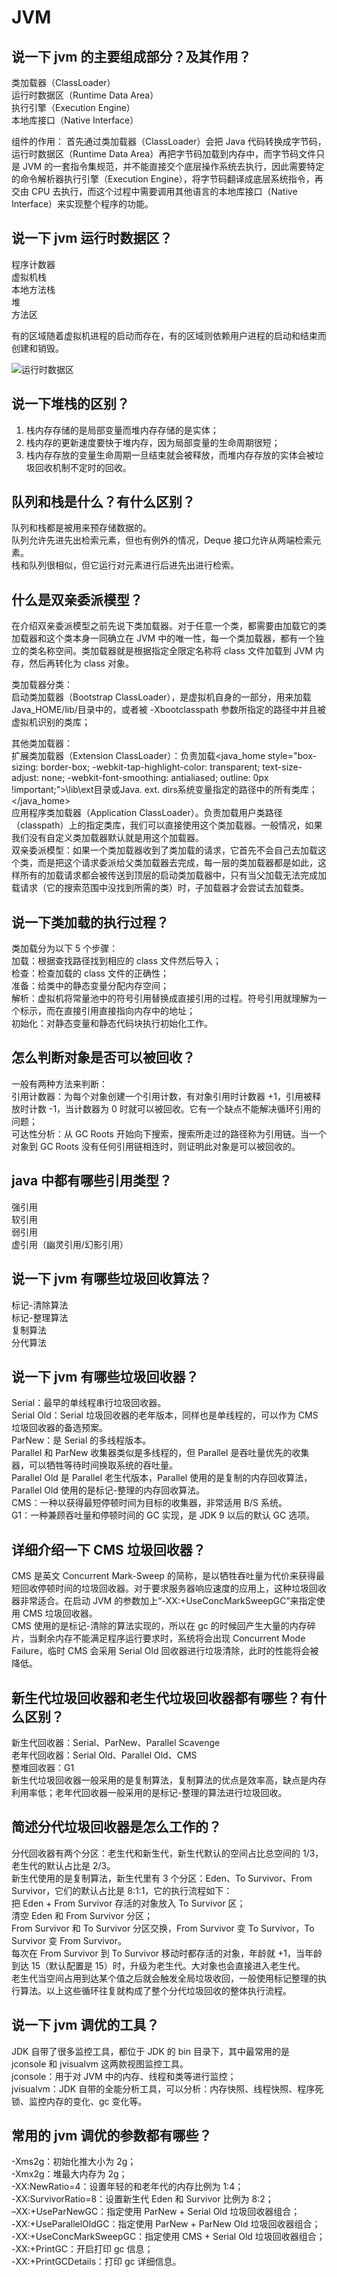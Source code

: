 # JVM

## 说一下 jvm 的主要组成部分？及其作用？

类加载器（ClassLoader）  
运行时数据区（Runtime Data Area）  
执行引擎（Execution Engine）  
本地库接口（Native Interface）

组件的作用： 
首先通过类加载器（ClassLoader）会把 Java 代码转换成字节码，运行时数据区（Runtime Data Area）再把字节码加载到内存中，而字节码文件只是 JVM 的一套指令集规范，并不能直接交个底层操作系统去执行，因此需要特定的命令解析器执行引擎（Execution Engine），将字节码翻译成底层系统指令，再交由 CPU 去执行，而这个过程中需要调用其他语言的本地库接口（Native Interface）来实现整个程序的功能。

## 说一下 jvm 运行时数据区？

程序计数器  
虚拟机栈  
本地方法栈  
堆  
方法区

有的区域随着虚拟机进程的启动而存在，有的区域则依赖用户进程的启动和结束而创建和销毁。

![运行时数据区][运行时数据区]


## 说一下堆栈的区别？

1. 栈内存存储的是局部变量而堆内存存储的是实体；
2. 栈内存的更新速度要快于堆内存，因为局部变量的生命周期很短；
3. 栈内存存放的变量生命周期一旦结束就会被释放，而堆内存存放的实体会被垃圾回收机制不定时的回收。

## 队列和栈是什么？有什么区别？

队列和栈都是被用来预存储数据的。  
队列允许先进先出检索元素，但也有例外的情况，Deque 接口允许从两端检索元素。  
栈和队列很相似，但它运行对元素进行后进先出进行检索。

## 什么是双亲委派模型？

在介绍双亲委派模型之前先说下类加载器。对于任意一个类，都需要由加载它的类加载器和这个类本身一同确立在 JVM 中的唯一性，每一个类加载器，都有一个独立的类名称空间。类加载器就是根据指定全限定名称将 class 文件加载到 JVM 内存，然后再转化为 class 对象。

类加载器分类：  
启动类加载器（Bootstrap ClassLoader），是虚拟机自身的一部分，用来加载Java_HOME/lib/目录中的，或者被 -Xbootclasspath 参数所指定的路径中并且被虚拟机识别的类库； 

其他类加载器：  
扩展类加载器（Extension ClassLoader）：负责加载\<java_home style="box-sizing: border-box; -webkit-tap-highlight-color: transparent; text-size-adjust: none; -webkit-font-smoothing: antialiased; outline: 0px !important;">\lib\ext目录或Java. ext. dirs系统变量指定的路径中的所有类库；\</java_home>  
应用程序类加载器（Application ClassLoader）。负责加载用户类路径（classpath）上的指定类库，我们可以直接使用这个类加载器。一般情况，如果我们没有自定义类加载器默认就是用这个加载器。  
双亲委派模型：如果一个类加载器收到了类加载的请求，它首先不会自己去加载这个类，而是把这个请求委派给父类加载器去完成，每一层的类加载器都是如此，这样所有的加载请求都会被传送到顶层的启动类加载器中，只有当父加载无法完成加载请求（它的搜索范围中没找到所需的类）时，子加载器才会尝试去加载类。

## 说一下类加载的执行过程？

类加载分为以下 5 个步骤：  
加载：根据查找路径找到相应的 class 文件然后导入；  
检查：检查加载的 class 文件的正确性；  
准备：给类中的静态变量分配内存空间；  
解析：虚拟机将常量池中的符号引用替换成直接引用的过程。符号引用就理解为一个标示，而在直接引用直接指向内存中的地址；  
初始化：对静态变量和静态代码块执行初始化工作。

## 怎么判断对象是否可以被回收？

一般有两种方法来判断：  
引用计数器：为每个对象创建一个引用计数，有对象引用时计数器 +1，引用被释放时计数 -1，当计数器为 0 时就可以被回收。它有一个缺点不能解决循环引用的问题；  
可达性分析：从 GC Roots 开始向下搜索，搜索所走过的路径称为引用链。当一个对象到 GC Roots 没有任何引用链相连时，则证明此对象是可以被回收的。

## java 中都有哪些引用类型？

强引用  
软引用  
弱引用  
虚引用（幽灵引用/幻影引用）

## 说一下 jvm 有哪些垃圾回收算法？

标记-清除算法  
标记-整理算法  
复制算法  
分代算法

## 说一下 jvm 有哪些垃圾回收器？

Serial：最早的单线程串行垃圾回收器。  
Serial Old：Serial 垃圾回收器的老年版本，同样也是单线程的，可以作为 CMS 垃圾回收器的备选预案。  
ParNew：是 Serial 的多线程版本。  
Parallel 和 ParNew 收集器类似是多线程的，但 Parallel 是吞吐量优先的收集器，可以牺牲等待时间换取系统的吞吐量。  
Parallel Old 是 Parallel 老生代版本，Parallel 使用的是复制的内存回收算法，Parallel Old 使用的是标记-整理的内存回收算法。  
CMS：一种以获得最短停顿时间为目标的收集器，非常适用 B/S 系统。  
G1：一种兼顾吞吐量和停顿时间的 GC 实现，是 JDK 9 以后的默认 GC 选项。

## 详细介绍一下 CMS 垃圾回收器？

CMS 是英文 Concurrent Mark-Sweep 的简称，是以牺牲吞吐量为代价来获得最短回收停顿时间的垃圾回收器。对于要求服务器响应速度的应用上，这种垃圾回收器非常适合。在启动 JVM 的参数加上“-XX:+UseConcMarkSweepGC”来指定使用 CMS 垃圾回收器。  
CMS 使用的是标记-清除的算法实现的，所以在 gc 的时候回产生大量的内存碎片，当剩余内存不能满足程序运行要求时，系统将会出现 Concurrent Mode Failure，临时 CMS 会采用 Serial Old 回收器进行垃圾清除，此时的性能将会被降低。

## 新生代垃圾回收器和老生代垃圾回收器都有哪些？有什么区别？  

新生代回收器：Serial、ParNew、Parallel Scavenge  
老年代回收器：Serial Old、Parallel Old、CMS  
整堆回收器：G1  
新生代垃圾回收器一般采用的是复制算法，复制算法的优点是效率高，缺点是内存利用率低；老年代回收器一般采用的是标记-整理的算法进行垃圾回收。

## 简述分代垃圾回收器是怎么工作的？

分代回收器有两个分区：老生代和新生代，新生代默认的空间占比总空间的 1/3，老生代的默认占比是 2/3。  
新生代使用的是复制算法，新生代里有 3 个分区：Eden、To Survivor、From Survivor，它们的默认占比是 8:1:1，它的执行流程如下：  
把 Eden + From Survivor 存活的对象放入 To Survivor 区；  
清空 Eden 和 From Survivor 分区；  
From Survivor 和 To Survivor 分区交换，From Survivor 变 To Survivor，To Survivor 变 From Survivor。  
每次在 From Survivor 到 To Survivor 移动时都存活的对象，年龄就 +1，当年龄到达 15（默认配置是 15）时，升级为老生代。大对象也会直接进入老生代。  
老生代当空间占用到达某个值之后就会触发全局垃圾收回，一般使用标记整理的执行算法。以上这些循环往复就构成了整个分代垃圾回收的整体执行流程。

## 说一下 jvm 调优的工具？

JDK 自带了很多监控工具，都位于 JDK 的 bin 目录下，其中最常用的是 jconsole 和 jvisualvm 这两款视图监控工具。  
jconsole：用于对 JVM 中的内存、线程和类等进行监控；  
jvisualvm：JDK 自带的全能分析工具，可以分析：内存快照、线程快照、程序死锁、监控内存的变化、gc 变化等。

## 常用的 jvm 调优的参数都有哪些？

-Xms2g：初始化推大小为 2g；  
-Xmx2g：堆最大内存为 2g；  
-XX:NewRatio=4：设置年轻的和老年代的内存比例为 1:4；  
-XX:SurvivorRatio=8：设置新生代 Eden 和 Survivor 比例为 8:2；  
–XX:+UseParNewGC：指定使用 ParNew + Serial Old 垃圾回收器组合；  
-XX:+UseParallelOldGC：指定使用 ParNew + ParNew Old 垃圾回收器组合；  
-XX:+UseConcMarkSweepGC：指定使用 CMS + Serial Old 垃圾回收器组合；  
-XX:+PrintGC：开启打印 gc 信息；  
-XX:+PrintGCDetails：打印 gc 详细信息。



[运行时数据区]:https://picabstract-preview-ftn.weiyun.com/ftn_pic_abs_v3/de8ddbae139cd52b0045def8195051ee66ad8cffa5e080dff4949c11b5ff0bbcecfc9b2186a9616d1853390dca8f7a91?pictype=scale&from=30113&version=3.3.3.3&uin=495869333&fname=%E8%BF%90%E8%A1%8C%E6%97%B6%E6%95%B0%E6%8D%AE%E5%8C%BA.png&size=750
